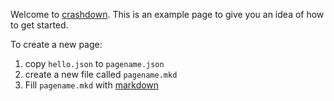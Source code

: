 Welcome to [crashdown](http://github.com/benrhughes/crashdown). This is an example page to give you an idea of how to get started. 

To create a new page: 

 1. copy `hello.json` to `pagename.json`
 1. create a new file called `pagename.mkd`
 1. Fill `pagename.mkd` with [markdown](http://daringfireball.net/projects/markdown/)

